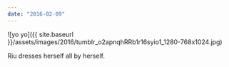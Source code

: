 ```yaml
---
date: "2016-02-09"
---
```


![yo yo]({{ site.baseurl }}/assets/images/2016/tumblr_o2apnqhRRb1r16syio1_1280-768x1024.jpg)

Riu dresses herself all by herself.
